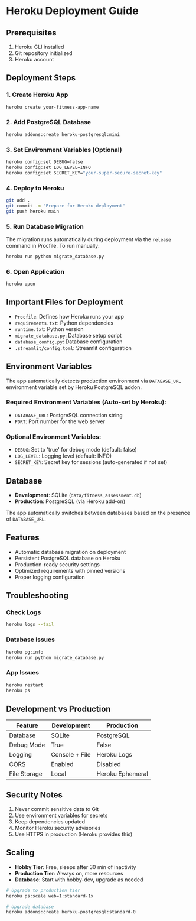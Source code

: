 # Heroku Deployment Guide

## Prerequisites

1. Heroku CLI installed
2. Git repository initialized
3. Heroku account

## Deployment Steps

### 1. Create Heroku App

```bash
heroku create your-fitness-app-name
```

### 2. Add PostgreSQL Database

```bash
heroku addons:create heroku-postgresql:mini
```

### 3. Set Environment Variables (Optional)

```bash
heroku config:set DEBUG=false
heroku config:set LOG_LEVEL=INFO
heroku config:set SECRET_KEY="your-super-secure-secret-key"
```

### 4. Deploy to Heroku

```bash
git add .
git commit -m "Prepare for Heroku deployment"
git push heroku main
```

### 5. Run Database Migration

The migration runs automatically during deployment via the `release` command in Procfile.
To run manually:

```bash
heroku run python migrate_database.py
```

### 6. Open Application

```bash
heroku open
```

## Important Files for Deployment

- `Procfile`: Defines how Heroku runs your app
- `requirements.txt`: Python dependencies
- `runtime.txt`: Python version
- `migrate_database.py`: Database setup script
- `database_config.py`: Database configuration
- `.streamlit/config.toml`: Streamlit configuration

## Environment Variables

The app automatically detects production environment via `DATABASE_URL` environment variable set by Heroku PostgreSQL addon.

### Required Environment Variables (Auto-set by Heroku):
- `DATABASE_URL`: PostgreSQL connection string
- `PORT`: Port number for the web server

### Optional Environment Variables:
- `DEBUG`: Set to 'true' for debug mode (default: false)
- `LOG_LEVEL`: Logging level (default: INFO)
- `SECRET_KEY`: Secret key for sessions (auto-generated if not set)

## Database

- **Development**: SQLite (`data/fitness_assessment.db`)
- **Production**: PostgreSQL (via Heroku add-on)

The app automatically switches between databases based on the presence of `DATABASE_URL`.

## Features

- Automatic database migration on deployment
- Persistent PostgreSQL database on Heroku
- Production-ready security settings
- Optimized requirements with pinned versions
- Proper logging configuration

## Troubleshooting

### Check Logs
```bash
heroku logs --tail
```

### Database Issues
```bash
heroku pg:info
heroku run python migrate_database.py
```

### App Issues
```bash
heroku restart
heroku ps
```

## Development vs Production

| Feature | Development | Production |
|---------|-------------|------------|
| Database | SQLite | PostgreSQL |
| Debug Mode | True | False |
| Logging | Console + File | Heroku Logs |
| CORS | Enabled | Disabled |
| File Storage | Local | Heroku Ephemeral |

## Security Notes

1. Never commit sensitive data to Git
2. Use environment variables for secrets
3. Keep dependencies updated
4. Monitor Heroku security advisories
5. Use HTTPS in production (Heroku provides this)

## Scaling

- **Hobby Tier**: Free, sleeps after 30 min of inactivity
- **Production Tier**: Always on, more resources
- **Database**: Start with hobby-dev, upgrade as needed

```bash
# Upgrade to production tier
heroku ps:scale web=1:standard-1x

# Upgrade database
heroku addons:create heroku-postgresql:standard-0
```